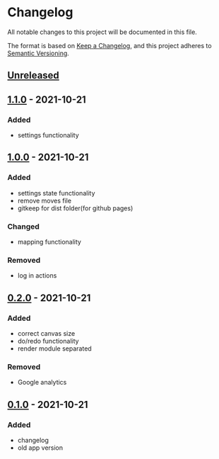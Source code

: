# Changelog
All notable changes to this project will be documented in this file.

The format is based on [Keep a Changelog](https://keepachangelog.com/en/1.0.0/),
and this project adheres to [Semantic Versioning](https://semver.org/spec/v2.0.0.html).

## [Unreleased]

## [1.1.0] - 2021-10-21
### Added
- settings functionality

## [1.0.0] - 2021-10-21
### Added
- settings state functionality
- remove moves file
- gitkeep for dist folder(for github pages)
### Changed
- mapping functionality
### Removed
- log in actions

## [0.2.0] - 2021-10-21
### Added
- correct canvas size
- do/redo functionality
- render module separated
### Removed
- Google analytics

## [0.1.0] - 2021-10-21
### Added
- changelog
- old app version

[Unreleased]: https://github.com/ArtemNikolaev/command-vs-strategy/compare/v1.1.0...HEAD
[1.1.0]: https://github.com/ArtemNikolaev/command-vs-strategy/compare/v1.0.0...v1.1.0
[1.0.0]: https://github.com/ArtemNikolaev/command-vs-strategy/compare/v0.2.0...v1.0.0
[0.2.0]: https://github.com/ArtemNikolaev/command-vs-strategy/compare/v0.1.0...v0.2.0
[0.1.0]: https://github.com/ArtemNikolaev/command-vs-strategy/releases/tag/v0.1.0
